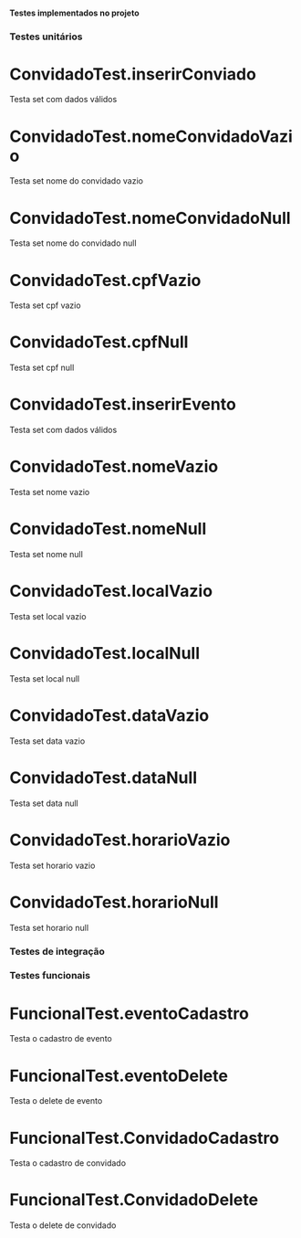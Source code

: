 #### Testes implementados no projeto ####

### Testes unitários

# ConvidadoTest.inserirConviado
Testa set com dados válidos

# ConvidadoTest.nomeConvidadoVazio
Testa set nome do convidado vazio

# ConvidadoTest.nomeConvidadoNull
Testa set nome do convidado null

# ConvidadoTest.cpfVazio
Testa set cpf vazio

# ConvidadoTest.cpfNull
Testa set cpf null

# ConvidadoTest.inserirEvento
Testa set com dados válidos

# ConvidadoTest.nomeVazio
Testa set nome vazio

# ConvidadoTest.nomeNull
Testa set nome null

# ConvidadoTest.localVazio
Testa set local vazio

# ConvidadoTest.localNull
Testa set local null

# ConvidadoTest.dataVazio
Testa set data vazio

# ConvidadoTest.dataNull
Testa set data null

# ConvidadoTest.horarioVazio
Testa set horario vazio

# ConvidadoTest.horarioNull
Testa set horario null

### Testes de integração

### Testes funcionais

# FuncionalTest.eventoCadastro
Testa o cadastro de evento

# FuncionalTest.eventoDelete
Testa o delete de evento

# FuncionalTest.ConvidadoCadastro
Testa o cadastro de convidado

# FuncionalTest.ConvidadoDelete
Testa o delete de convidado